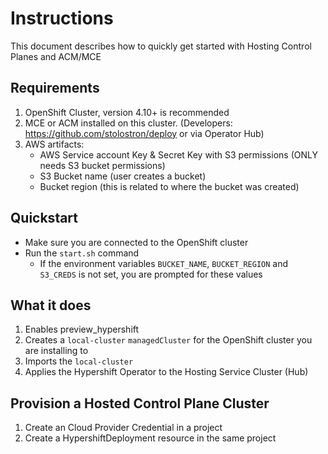 # Instructions
This document describes how to quickly get started with Hosting Control Planes and ACM/MCE

## Requirements
1. OpenShift Cluster, version 4.10+ is recommended
2. MCE or ACM installed on this cluster. (Developers: https://github.com/stolostron/deploy or via Operator Hub)
3. AWS artifacts:
   * AWS Service account Key & Secret Key with S3 permissions (ONLY needs S3 bucket permissions)
   * S3 Bucket name (user creates a bucket)
   * Bucket region (this is related to where the bucket was created)

## Quickstart
* Make sure you are connected to the OpenShift cluster
* Run the `start.sh` command
  * If the environment variables `BUCKET_NAME`, `BUCKET_REGION` and `S3_CREDS` is not set, you are prompted for these values

## What it does
1. Enables preview_hypershift
2. Creates a `local-cluster` `managedCluster` for the OpenShift cluster you are installing to
3. Imports the `local-cluster`
4. Applies the Hypershift Operator to the Hosting Service Cluster (Hub)

## Provision a Hosted Control Plane Cluster
1. Create an Cloud Provider Credential in a project
2. Create a HypershiftDeployment resource in the same project
